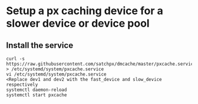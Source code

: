 # Setup a px caching device for a slower device or device pool

## Install the service
```
curl -s https://raw.githubusercontent.com/satchpx/dmcache/master/pxcache.service > /etc/systemd/system/pxcache.service
vi /etc/systemd/system/pxcache.service
<Replace dev1 and dev2 with the fast_device and slow_device respectively
systemctl daemon-reload
systemctl start pxcache
```
